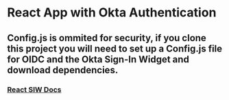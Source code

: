 # React App with Okta Authentication
## Config.js is ommited for security, if you clone this project you will need to set up a Config.js file for OIDC and the Okta Sign-In Widget and download dependencies.
### [React SIW Docs](https://developer.okta.com/docs/guides/sign-in-to-spa-embedded-widget/react/main/)
